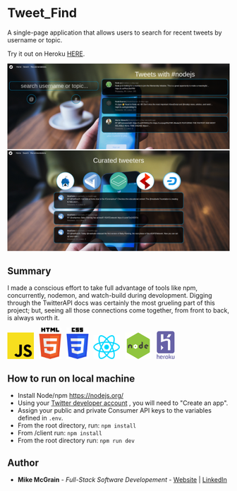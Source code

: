 # Tweet_Find
A single-page application that allows users to search for recent tweets by username or topic.

Try it out on Heroku <a href="https://tweet-find.herokuapp.com/" target="_blank">HERE</a>.

<img src="./readme_images/searchPage.png">
<img src="./readme_images/recPage.png">

## Summary
I made a conscious effort to take full advantage of tools like npm, concurrently, nodemon, and watch-build during devolopment.  Digging through the TwitterAPI docs was certainly the most grueling part of this project; but, seeing all those connections come together, from front to back, is always worth it.

<img src="./readme_images/javascript.svg" width="60">&nbsp;&nbsp;
<img src="./readme_images/html-5.svg" width="50">&nbsp;&nbsp;
<img src="./readme_images/css-3.svg" width="50">&nbsp;&nbsp;
<img src="./readme_images/react.svg" width="60">&nbsp;&nbsp;
<img src="./readme_images/node.png" width="60">&nbsp;&nbsp;
<img src="./readme_images/heroku.svg" width="40">

## How to run on local machine

- Install Node/npm https://nodejs.org/
- Using your [Twitter developer account](https://developer.twitter.com) , you will need to "Create an app".
- Assign your public and private Consumer API keys to the variables defined in `.env`.
- From the root directory, run: `npm install`
- From /client run: `npm install`
- From the root directory run: `npm run dev`

## Author

* **Mike McGrain** - *Full-Stack Software Developement* - [Website](http://mikemcgrain.com) | [LinkedIn](https://www.linkedin.com/in/michaelmcgrain)